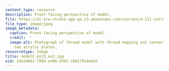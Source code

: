 ```yaml
---
content_type: resource
description: Front-facing perspective of model.
file: https://ol-ocw-studio-app-qa.s3.amazonaws.com/courses/4-111-introduction-to-architecture-environmental-design-spring-2014/24e34861f89bedd6d391c0617914edcb_modelF_mit3_ex2.jpg
file_type: image/jpeg
image_metadata:
  caption: Front-facing perspective of model.
  credit: ''
  image-alt: Photograph of thread model with thread mapping out connections between
    two acrylic plates.
resourcetype: Image
title: modelF_mit3_ex2.jpg
uid: 24e34861-f89b-edd6-d391-c0617914edcb
---
```

